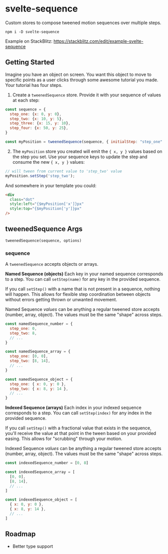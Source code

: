 # svelte-sequence

Custom stores to compose tweened motion sequences over multiple steps.

`npm i -D svelte-sequence`

Example on StackBlitz: https://stackblitz.com/edit/example-svelte-sequence

## Getting Started

Imagine you have an object on screen. You want this object to move to specific points as a user clicks through some awesome tutorial you made. Your tutorial has four steps.

1. Create a `tweenedSequence` store. Provide it with your sequence of values at each step:

```js
const sequence = {
  step_one: {x: 0, y: 0},
  step_two: {x: 10, y: 5},
  step_three: {x: 15, y: 10},
  step_four: {x: 50, y: 25},
}

const myPosition = tweenedSequence(sequence, { initialStep: "step_one" });
```

2. The `myPosition` store you created will emit the `{ x, y }` values based on the step you set. Use your sequence keys to update the step and consume the new `{ x, y }` values:

```js
// will tween from current value to 'step_two' value
myPosition.setStep('step_two');
```

And somewhere in your template you could:

```html
<div 
  class="dot" 
  style:left="{$myPosition['x']}px" 
  style:top="{$myPosition['y']}px" 
/>
```

## tweenedSequence Args
`tweenedSequence(sequence, options)`

### sequence
A `tweenedSequence` accepts objects or arrays.

**Named Sequence (objects)**
Each key in your named sequence corresponds to a step. You can call `setStep(name)` for any key in the provided sequence.

If you call `setStep()` with a name that is not present in a sequence, nothing will happen. This allows for flexible step coordination between objects without errors getting thrown or unwanted movement.

Named Sequence _values_ can be anything a regular tweened store accepts (number, array, object). The values must be the same "shape" across steps.

```js
const namedSequence_number = {
  step_one: 0,
  step_two: 8,
  // ...
}

const namedSequence_array = {
  step_one: [0, 0],
  step_two: [8, 14],
  // ...
}

const namedSequence_object = {
  step_one: { x: 0, y: 0 },
  step_two: { x: 8, y: 14 },
  // ...
}
```

**Indexed Sequence (arrays)**
Each index in your indexed sequence corresponds to a step. You can call `setStep(index)` for any index in the provided sequence.

If you call `setStep()` with a fractional value that exists in the sequence, you'll receive the value at that point in the tween based on your provided easing. This allows for "scrubbing" through your motion.

Indexed Sequence _values_ can be anything a regular tweened store accepts (number, array, object). The values must be the same "shape" across steps.

```js
const indexedSequence_number = [0, 8]

const indexedSequence_array = [
  [0, 0],
  [8, 14],
  // ...
]

const indexedSequence_object = [
  { x: 0, y: 0 },
  { x: 8, y: 14 },
  // ...
]
```

## Roadmap
- Better type support
